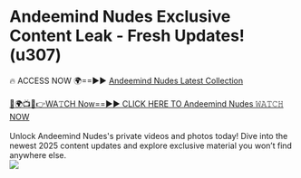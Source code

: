# Andeemind Nudes Exclusive Content Leak - Fresh Updates! (u307)

🔥 ACCESS NOW 🌍==►► <a href="https://tinyurl.com/2mz8nhtm" rel="nofollow">Andeemind Nudes Latest Collection</a>
<br><br>
[🔴🌍📺📱👉WA𝚃CH Now==►► CLICK HERE TO Andeemind Nudes 𝚆𝙰𝚃𝙲𝙷 NOW](https://tinyurl.com/2mz8nhtm)
<br><br>
Unlock Andeemind Nudes's private videos and photos today! Dive into the newest 2025 content updates and explore exclusive material you won’t find anywhere else.
<br>
<a href="https://tinyurl.com/2mz8nhtm" rel="nofollow" data-target="animated-image.originalLink"><img src="https://camo.githubusercontent.com/8a4f000d20f83aca3bf7ec5f350d767afa0574a8a352519fd8cfa583a6f93a33/68747470733a2f2f692e696d6775722e636f6d2f644a486b345a712e676966" data-canonical-src="https://i.imgur.com/dJHk4Zq.gif" style="max-width: 100%; display: inline-block;" data-target="animated-image.originalImage"></a>
<br>
